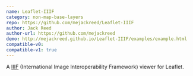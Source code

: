 ```yaml
---
name: Leaflet-IIIF
category: non-map-base-layers
repo: https://github.com/mejackreed/Leaflet-IIIF
author: Jack Reed
author-url: https://github.com/mejackreed
demo: http://mejackreed.github.io/Leaflet-IIIF/examples/example.html
compatible-v0:
compatible-v1: true
---
```


A <a href="http://iiif.io/">IIIF</a> (International Image Interoperability Framework) viewer for Leaflet.
